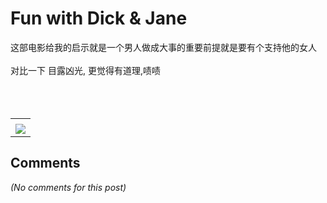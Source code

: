 # Fun with Dick &amp; Jane

<div id="msgcns!B37A52AAF181A958!900" class="bvMsg"><div>这部电影给我的启示就是一个男人做成大事的重要前提就是要有个支持他的女人</div>
<div> </div>
<div>对比一下 目露凶光, 更觉得有道理,啧啧</div>
<div> </div>
<div> </div>
<div> </div></div><table cellspacing="0" border="0"><tr><td></td></tr><tr><td valign="top"><a href="http://blufiles.storage.live.com/y1pAEBKARwEo4lU8Vi_GmiLYipC8yimdVgeSs3oxyCTsF5EmMzXhF6XmUTWYr1qo9z06hNNwJJ6z70" target="_blank" rel="WLPP;url=http://blufiles.storage.live.com/y1pAEBKARwEo4lU8Vi_GmiLYipC8yimdVgeSs3oxyCTsF5EmMzXhF6XmUTWYr1qo9z06hNNwJJ6z70;cnsid=cns&#033;B37A52AAF181A958&#033;901"><img src="http://blufiles.storage.live.com/y1pAEBKARwEo4lU8Vi_GmiLYlUVwOU749j-eYZvadZKPlngQUAe6icYcugcZ6ZTbh47_39vuW-x5vg" border="0" /></a></td></tr></table>

## Comments

*(No comments for this post)*
